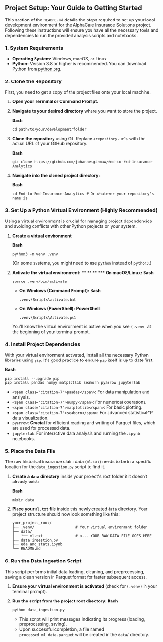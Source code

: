 ## Project Setup: Your Guide to Getting Started

This section of the `README.md` details the steps required to set up your local development environment for the AlphaCare Insurance Solutions project. Following these instructions will ensure you have all the necessary tools and dependencies to run the provided analysis scripts and notebooks.

### 1. System Requirements

- **Operating System:** Windows, macOS, or Linux.
- **Python:** Version 3.8 or higher is recommended. You can download Python from [python.org](https://www.python.org/downloads/).

### 2. Clone the Repository

First, you need to get a copy of the project files onto your local machine.

1. **Open your Terminal or Command Prompt.**
2. **Navigate to your desired directory** where you want to store the project.

   **Bash**

   ```
   cd path/to/your/development/folder
   ```

3. **Clone the repository** using Git. Replace `<repository-url>` with the actual URL of your GitHub repository.

   **Bash**

   ```
   git clone https://github.com/johannesgirmaw/End-to-End-Insurance-Analytics
   ```

4. **Navigate into the cloned project directory:**

   **Bash**

   ```
   cd End-to-End-Insurance-Analytics # Or whatever your repository's name is
   ```

### 3. Set Up a Python Virtual Environment (Highly Recommended)

Using a virtual environment is crucial for managing project dependencies and avoiding conflicts with other Python projects on your system.

1. **Create a virtual environment:**

   **Bash**

   ```
   python3 -m venv .venv
   ```

   (On some systems, you might need to use `python` instead of `python3`.)

2. **Activate the virtual environment:**
   \*\*
   \*\*
   ** \*** **On macOS/Linux:**
   **Bash**

   ```
   source .venv/bin/activate
   ```

   - **On Windows (Command Prompt):**
     **Bash**

     ```
     .venv\Scripts\activate.bat
     ```

   - **On Windows (PowerShell):**
     **PowerShell**

     ```
     .venv\Scripts\Activate.ps1
     ```

   You'll know the virtual environment is active when you see `(.venv)` at the beginning of your terminal prompt.

### 4. Install Project Dependencies

With your virtual environment activated, install all the necessary Python libraries using `pip`. It's good practice to ensure `pip` itself is up to date first.

**Bash**

```
pip install --upgrade pip
pip install pandas numpy matplotlib seaborn pyarrow jupyterlab
```

- `<span class="citation-7">pandas</span>`: For data manipulation and analysis.
- `<span class="citation-7">numpy</span>`: For numerical operations.
- `<span class="citation-7">matplotlib</span>`: For basic plotting.
- `<span class="citation-7">seaborn</span>`: For advanced statistical^1^ data visualization.
- `pyarrow`: **Crucial** for efficient reading and writing of Parquet files, which are used for processed data.
- `jupyterlab`: For interactive data analysis and running the `.ipynb` notebooks.

### 5. Place the Data File

The raw historical insurance claim data (`ml.txt`) needs to be in a specific location for the `data_ingestion.py` script to find it.

1. **Create a `data` directory** inside your project's root folder if it doesn't already exist:

   **Bash**

   ```
   mkdir data
   ```

2. **Place your `ml.txt` file** inside this newly created `data` directory.
   Your project structure should now look something like this:

   ```
   your_project_root/
   ├── .venv/                   # Your virtual environment folder
   ├── data/
   │   └── ml.txt               # <--- YOUR RAW DATA FILE GOES HERE
   ├── data_ingestion.py
   ├── eda_and_stats.ipynb
   └── README.md
   ```

### 6. Run the Data Ingestion Script

This script performs initial data loading, cleaning, and preprocessing, saving a clean version in Parquet format for faster subsequent access.

1. **Ensure your virtual environment is activated** (check for `(.venv)` in your terminal prompt).
2. **Run the script from the project root directory:**
   **Bash**

   ```
   python data_ingestion.py
   ```

   - This script will print messages indicating its progress (loading, preprocessing, saving).
   - Upon successful completion, a file named `processed_ml_data.parquet` will be created in the `data/` directory.
